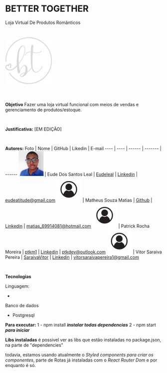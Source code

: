 #
# BETTER TOGETHER
Loja Virtual De Produtos Românticos

# <img src="src/assets/logo.svg" width="150px" />

<br>

**Objetivo**
Fazer uma loja virtual funcional com meios de vendas e gerenciamento de produtos/estoque.

<br>

**Justificativa:**
 [EM EDIÇÃO]

 <br>

 **Autores:**
Foto | Nome | GitHub | Likedin | E-mail
---- | ---- | ------ | ------- | ------
<img src="Doc/EudeLeal.jpg" width="80px"> | Eude Dos Santos Leal | [Eudeleal](https://github.com/eudeleal) | [Linkedin](https://www.linkedin.com/in/eude-dos-santos-leal-0223931ab/) | eudeatitude@gmail.com
<img src="Doc/blank.jpg" width="80px"> | Matheus Souza Matias | [Github](============) | [Linkedin](https://www.linkedin.com/in/matheus-matias-011bb5197/) | matias_69914081@hotmail.com
<img src="Doc/blank.jpg" width="80px"> | Patrick Rocha Moreira | [ptkm1](https://github.com/ptkm1) | [Linkedin](https://www.linkedin.com/in/ptkm1/) | ptkdev@outlook.com
<img src="Doc/blank.jpg" width="80px"> | Vitor Saraiva Pereira | [SaraivaVitor](https://github.com/ptkm1) | [Linkedin](https://www.linkedin.com/in/vitor-pereira-799a421ab) | vitorsaraivapereira1@gmail.com

<br>

**Tecnologias**

Linguagem:

- 

Banco de dados

- Postgresql


**Para executar:**
1 - npm install ***instalar todas dependencias***
2 - npm start ***para iniciar***


**Libs instaladas**
é possivel ver as libs que estão instaladas no package.json, na parte de "dependencies"

todavia, estamos usando atualmente o *Styled components para criar os componentes*, parte de Rotas já instaladas com o *React Router Dom* e por enquanto é só.
